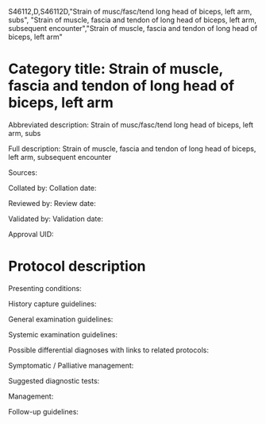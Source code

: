 S46112,D,S46112D,"Strain of musc/fasc/tend long head of biceps, left arm, subs", "Strain of muscle, fascia and tendon of long head of biceps, left arm, subsequent encounter","Strain of muscle, fascia and tendon of long head of biceps, left arm"
# Category title: Strain of muscle, fascia and tendon of long head of biceps, left arm

Abbreviated description: Strain of musc/fasc/tend long head of biceps, left arm, subs

Full description: Strain of muscle, fascia and tendon of long head of biceps, left arm, subsequent encounter

Sources:

Collated by:
Collation date:

Reviewed by:
Review date:

Validated by:
Validation date:

Approval UID:

# Protocol description

Presenting conditions:

History capture guidelines:

General examination guidelines:

Systemic examination guidelines:

Possible differential diagnoses with links to related protocols:

Symptomatic / Palliative management:

Suggested diagnostic tests:

Management:

Follow-up guidelines:
